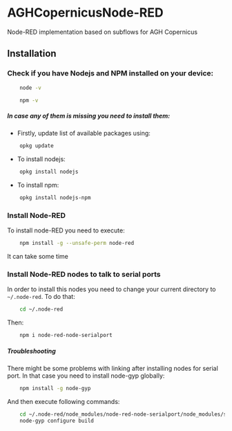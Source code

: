 # AGHCopernicusNode-RED
Node-RED implementation based on subflows for AGH Copernicus

## Installation
### Check if you have Nodejs and NPM installed on your device:
```bash
    node -v
```
```bash
    npm -v
```

##### In case any of them is missing you need to install them:
- Firstly, update list of available packages using:
```bash
    opkg update
```
- To install nodejs:
```bash
    opkg install nodejs
```
- To install npm:
```bash
    opkg install nodejs-npm
```

### Install Node-RED
To install node-RED you need to execute:
```bash
    npm install -g --unsafe-perm node-red
```
It can take some time

### Install Node-RED nodes to talk to serial ports
In order to install this nodes you need to change your current directory to `~/.node-red`. To do that:
```bash
    cd ~/.node-red
```
Then:
```bash
    npm i node-red-node-serialport
```

##### Troubleshooting
There might be some problems with linking after installing nodes for serial port. 
In that case you need to install node-gyp globally:
```bash
    npm install -g node-gyp
```
And then execute following commands:
```bash
    cd ~/.node-red/node_modules/node-red-node-serialport/node_modules/serialport
    node-gyp configure build
```